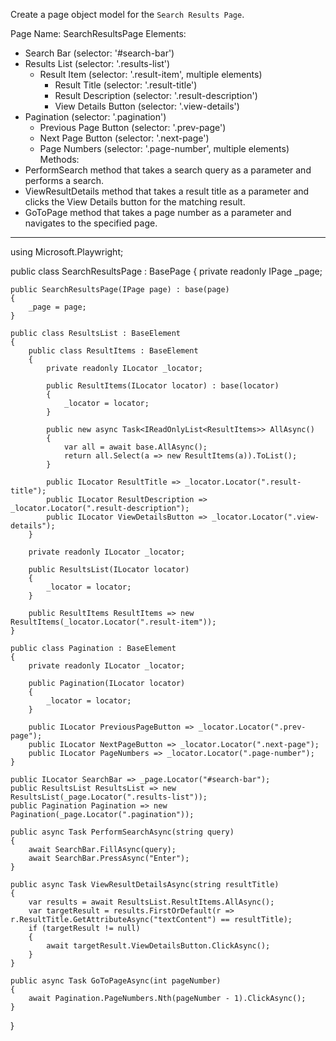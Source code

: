 Create a page object model for the `Search Results Page`.

Page Name: SearchResultsPage
Elements:
- Search Bar (selector: '#search-bar')
- Results List (selector: '.results-list')
  - Result Item (selector: '.result-item', multiple elements)
    - Result Title (selector: '.result-title')
    - Result Description (selector: '.result-description')
    - View Details Button (selector: '.view-details')
- Pagination (selector: '.pagination')
  - Previous Page Button (selector: '.prev-page')
  - Next Page Button (selector: '.next-page')
  - Page Numbers (selector: '.page-number', multiple elements)
Methods:
- PerformSearch method that takes a search query as a parameter and performs a search.
- ViewResultDetails method that takes a result title as a parameter and clicks the View Details button for the matching result.
- GoToPage method that takes a page number as a parameter and navigates to the specified page.

---

using Microsoft.Playwright;

public class SearchResultsPage : BasePage
{
    private readonly IPage _page;

    public SearchResultsPage(IPage page) : base(page)
    {
        _page = page;
    }

    public class ResultsList : BaseElement
    {
        public class ResultItems : BaseElement
        {
            private readonly ILocator _locator;

            public ResultItems(ILocator locator) : base(locator)
            {
                _locator = locator;
            }

            public new async Task<IReadOnlyList<ResultItems>> AllAsync()
            {
                var all = await base.AllAsync();
                return all.Select(a => new ResultItems(a)).ToList();
            }

            public ILocator ResultTitle => _locator.Locator(".result-title");
            public ILocator ResultDescription => _locator.Locator(".result-description");
            public ILocator ViewDetailsButton => _locator.Locator(".view-details");
        }

        private readonly ILocator _locator;

        public ResultsList(ILocator locator)
        {
            _locator = locator;
        }

        public ResultItems ResultItems => new ResultItems(_locator.Locator(".result-item"));
    }

    public class Pagination : BaseElement
    {
        private readonly ILocator _locator;

        public Pagination(ILocator locator)
        {
            _locator = locator;
        }

        public ILocator PreviousPageButton => _locator.Locator(".prev-page");
        public ILocator NextPageButton => _locator.Locator(".next-page");
        public ILocator PageNumbers => _locator.Locator(".page-number");
    }

    public ILocator SearchBar => _page.Locator("#search-bar");
    public ResultsList ResultsList => new ResultsList(_page.Locator(".results-list"));
    public Pagination Pagination => new Pagination(_page.Locator(".pagination"));

    public async Task PerformSearchAsync(string query)
    {
        await SearchBar.FillAsync(query);
        await SearchBar.PressAsync("Enter");
    }

    public async Task ViewResultDetailsAsync(string resultTitle)
    {
        var results = await ResultsList.ResultItems.AllAsync();
        var targetResult = results.FirstOrDefault(r => r.ResultTitle.GetAttributeAsync("textContent") == resultTitle);
        if (targetResult != null)
        {
            await targetResult.ViewDetailsButton.ClickAsync();
        }
    }

    public async Task GoToPageAsync(int pageNumber)
    {
        await Pagination.PageNumbers.Nth(pageNumber - 1).ClickAsync();
    }
}